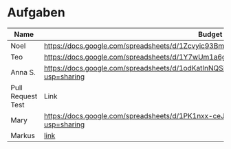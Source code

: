# Aufgaben

| Name | Budget Tabelle                                                                                 |
| ---- | ---------------------------------------------------------------------------------------------- |
| Noel | https://docs.google.com/spreadsheets/d/1Zcvyic93BmVg7vRHTsaYxzR4bguxKWRRqc3pTu0FTOs/edit#gid=0 |
| Teo  | https://docs.google.com/spreadsheets/d/1Y7wUm1a6gqJiAZISndWIUTbsFdYepr5J-fZrTREm39o/edit#gid=0 |
| Anna S.  | https://docs.google.com/spreadsheets/d/1odKatInNQSiGhq_hrKdfIIDVxZ1Oadj_Ug2Tylcb-Aw/edit?usp=sharing |
| Pull Request Test  | Link |
| Mary |  https://docs.google.com/spreadsheets/d/1PK1nxx-ceJnpmZdwjDotzqlI_BCg-Zu2sJ2Q1ed7ig0/edit?usp=sharing |
| Markus |[link](https://docs.google.com/spreadsheets/d/10WEjMmHE98UEY4TmsOW-NIUCJaJH4fd7U2BQYf6PDmw/edit) |
